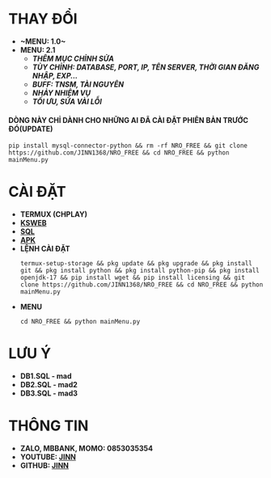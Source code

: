 # **THAY ĐỔI**
 - **~MENU: 1.0~**
 - **MENU: 2.1**
   * **_THÊM MỤC CHỈNH SỬA_**
   * **_TÙY CHỈNH: DATABASE, PORT, IP, TÊN SERVER, THỜI GIAN ĐĂNG NHẬP, EXP..._**
   * **_BUFF: TNSM, TÀI NGUYÊN_**
   * **_NHẢY NHIỆM VỤ_**
   * **_TỐI ƯU, SỬA VÀI LỖI_**
#### **DÒNG NÀY CHỈ DÀNH CHO NHỮNG AI ĐÃ CÀI ĐẶT PHIÊN BẢN TRƯỚC ĐÓ(UPDATE)**
```
pip install mysql-connector-python && rm -rf NRO_FREE && git clone https://github.com/JINN1368/NRO_FREE && cd NRO_FREE && python mainMenu.py
```
# **CÀI ĐẶT**
- **TERMUX (CHPLAY)**
- **[KSWEB](https://web1s.info/lkDW4cDUpU)**
- **[SQL](https://web1s.info/7QSGqhbG31)**
- **[APK](https://github.com/JINN1368/NRO_FREE/releases/tag/APK)**
- **LỆNH CÀI ĐẶT**
  ```
  termux-setup-storage && pkg update && pkg upgrade && pkg install git && pkg install python && pkg install python-pip && pkg install openjdk-17 && pip install wget && pip install licensing && git clone https://github.com/JINN1368/NRO_FREE && cd NRO_FREE && python mainMenu.py
  ```
- **MENU**
  ```
  cd NRO_FREE && python mainMenu.py
  ```
# LƯU Ý
* **DB1.SQL - mad**
* **DB2.SQL - mad2**
* **DB3.SQL - mad3**
# THÔNG TIN 
* **ZALO, MBBANK, MOMO: 0853035354**
* **YOUTUBE: [JINN](https://www.youtube.com/@JINN1368)**
* **GITHUB: [JINN](GITHUB.COM/JINN1368)**
